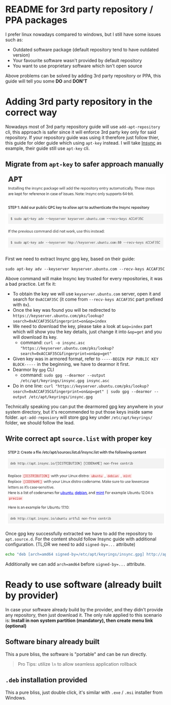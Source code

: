 # README for 3rd party repository / PPA packages

I prefer linux nowadays compared to windows, but I still have some issues such as:

- Outdated software package (default repository tend to have outdated version)
- Your favourite software wasn't provided by default repository
- You want to use proprietary software which isn't open source

Above problems can be solved by adding 3rd party repository or PPA,
this guide will tell you some **DO** and **DON'T**

# Adding 3rd party repository in the correct way

Nowadays most of 3rd party repository guide will use `add-apt-repository` cli,
this approach is safer since it will enforce 3rd party key only for said repository.
If your repository guide was using it therefore just follow thier, this guide for older guide which using `apt-key` instead.
I will take [Insync](https://www.insynchq.com/downloads/linux#apt) as example, their guide still use `apt-key` cli.

## Migrate from `apt-key` to safer approach manually

![Insync using apt-key](images/insync-apt-key.png "Insync using apt-key")

First we need to extract Insync gpg key, based on their guide:

`sudo apt-key adv --keyserver keyserver.ubuntu.com --recv-keys ACCAF35C`

Above command will make Insync key trusted for every repositories, it was a bad practice. Let fix it:

- To obtain the key we will use `keyserver.ubuntu.com` server, open it and search for `0xACCAF35C` (it come from `--recv-keys ACCAF35C` part prefixed with `0x`).
- Once the key was found you will be redirected to `https://keyserver.ubuntu.com/pks/lookup?search=0xACCAF35C&fingerprint=on&op=index`
- We need to download the key, please take a look at `&op=index` part which will show you the key details, just change it into `&op=get` and you will download its key.
  - command: `curl -o insync.asc "https://keyserver.ubuntu.com/pks/lookup?search=0xACCAF35C&fingerprint=on&op=get"`
- Given key was in armored format, refer to `-----BEGIN PGP PUBLIC KEY BLOCK-----` in the beginning, we have to dearmor it first.
- Dearmor by `gpg` CLI
  - command: `sudo gpg --dearmor --output /etc/apt/keyrings/insync.gpg insync.asc`
- Do in one line: `curl "https://keyserver.ubuntu.com/pks/lookup?search=0xACCAF35C&fingerprint=on&op=get" | sudo gpg --dearmor --output /etc/apt/keyrings/insync.gpg`

Technically speaking you can put the dearmored gpg key anywhere in your system directory, but it's recommended to put those keys inside same folder.
`apt-add-reposiory` will store gpg key under `/etc/apt/keyrings/` folder, we should follow the lead.

## Write correct apt `source.list` with proper key

![Insync source.list.d](images/insync-source-list.png "Insync source.list.d")

Once gpg key successfully extracted we have to add the repository to `apt.source.d`. For the content should follow Insync guide with additional configuration. (TL;DR we need to add `signed-by=...` attribute)

```sh
echo "deb [arch=amd64 signed-by=/etc/apt/keyrings/insync.gpg] http://apt.insync.io/mint virginia non-free contrib" | sudo tee /etc/apt/sources.list.d/insync.list
```

Additionally we can add `arch=amd64` before `signed-by=...` attribute.

# Ready to use software (already built by provider)

In case your software already build by the provider, and they didn't provide any repository, then just download it.
The only rule applied to this scenario is: **Install in non system partition (mandatory), then create menu link (optional)**

## Software binary already built

This a pure bliss, the software is "portable" and can be run directly.

> Pro Tips: utilize `ln` to allow seamless application rollback

## `.deb` installation provided

This a pure bliss, just double click, it's similar with `.exe` / `.msi` installer from Windows.
